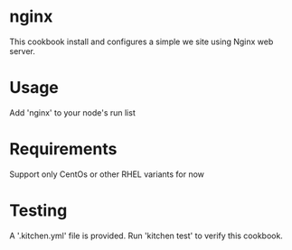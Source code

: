 # nginx

This cookbook install and configures a simple we site using Nginx web server.

Usage
======
Add 'nginx' to your node's run list


Requirements
========


Support only CentOs or other RHEL variants for now


Testing
=======

A '.kitchen.yml' file is provided. Run 'kitchen test' to verify this cookbook.

